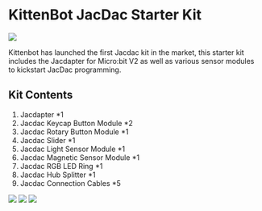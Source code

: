 # KittenBot JacDac Starter Kit

![](./images/kit_full.png)

Kittenbot has launched the first Jacdac kit in the market, this starter kit includes the Jacdapter for Micro:bit V2 as well as various sensor modules to kickstart JacDac programming.

## Kit Contents

1. Jacdapter *1
2. Jacdac Keycap Button Module *2
3. Jacdac Rotary Button Module *1
4. Jacdac Slider *1
5. Jacdac Light Sensor Module *1
6. Jacdac Magnetic Sensor Module *1
7. Jacdac RGB LED Ring *1
8. Jacdac Hub Splitter *1
8. Jacdac Connection Cables *5

![](./images/modules1.png)
![](./images/modules2.png)
![](./images/modules3.png)